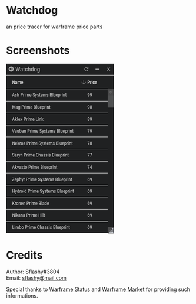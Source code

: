 # Watchdog
an price tracer for warframe price parts

# Screenshots
![MainWindow](/Docs/images/MainWindow.png)

# Credits
Author: Sflashy#3804\
Email: sflashy@mail.com

Special thanks to [Warframe Status](https://warframestat.us) and [Warframe Market](https://warframe.market) for providing such informations.
